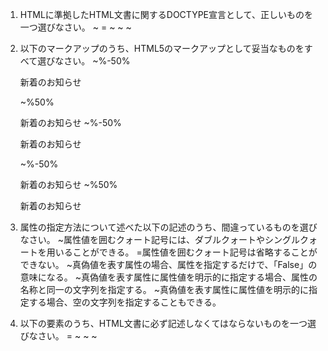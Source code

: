 1. HTMLに準拠したHTML文書に関するDOCTYPE宣言として、正しいものを一つ選びなさい。 
	~<!DOCTYPE HTML PUBLIC "-//W3C//DTD HTML 4.01 Transitional//EN">
	=<!DOCTYPE html>
	~<!DOCTYPE HTML PUBLIC "-//W3C//DTD XHTML 1.0 Strict//EN" "http:www.w3.org/TR/xhtml/DTD/xhtml-strict.dtd">
	~<!DOCTYPE HTML PUBLIC "-//W3C//DTD HTML 4.01 Transitional//EN" "http:www.w3.org/TR/html4/loose.dtd">
	~<!DOCTYPE HTML PUBLIC "-//W3C//DTD HTML 4.01 Transitional//EN" "http:www.w3.org/TR/html4/strict.dtd">

2. 以下のマークアップのうち、HTML5のマークアップとして妥当なものをすべて選びなさい。
	~%-50%<p><span>新着のお知らせ</p></span>
	~%50%<p><span>新着のお知らせ</span>
	~%-50%<p><span>新着のお知らせ</p>
	~%-50%<p><span>新着のお知らせ
	~%50%<p><span>新着のお知らせ</span></p>

3. 属性の指定方法について述べた以下の記述のうち、間違っているものを選びなさい。 
	~属性値を囲むクォート記号には、ダブルクォートやシングルクォートを用いることができる。
	=属性値を囲むクォート記号は省略することができない。
	~真偽値を表す属性の場合、属性を指定するだけで、「False」の意味になる。
	~真偽値を表す属性に属性値を明示的に指定する場合、属性の名称と同一の文字列を指定する。
	~真偽値を表す属性に属性値を明示的に指定する場合、空の文字列を指定することもできる。

4. 以下の要素のうち、HTML文書に必ず記述しなくてはならないものを一つ選びなさい。 
	=<html>
	~<head>
	~<meta>
	~<title>
	~<body>

5. HTML5におけるHTMLファイルの文字エンコーディングについて述べた以下の文章のうち、間違っているものを一つ選びなさい。 
	~HTML5では、UTF-8の使用が推奨されている。
	~<meta charset="UTF-8">という指定方法が可能である。
	~<meta http-equiv="Contnet-Type" content="text/html;charset=UTF-8">という指定方法も依然として有効である。
	=charset属性を用いた文字エンコーディングの指定と、http-equiv属性を用いた指定を両方記述することが推奨されている。
	~文字エンコーディングの指定は、ファイルの先頭1024倍と以内で行う必要がある。

6. 外部のCSSやJavascriptファイルを指定する方法について述べた記述のうち、間違っているものを２つ選びなさい。 
	~%-50%script要素のsrc属性を用いて、外部から読み込むJavascriptファイルのURLを指定することができる。
	~%50%style要素のsrc属性を用いて、外部から読み込むCSSファイルのURLを指定することができる。
	~%-50%link要素のhref属性を用いて、外部から読み込むCSSファイルのURLを指定することができる。
	~%-50%script要素では、asyncやdeferという属性を用いて、外部のJavascriptファイルを読み込む方法を制御することができる。
	~%50%link要素では、asyncやdeferという属性を用いて、外部のCSSファイルを読み込む方法を制御することができる。

7. style要素について述べた以下の文章のうち、正しい記述をすべて選びなさい。 
	~%33.333%HTML5からscopedという属性が加わり、スタイルの適用範囲を限定できるようになった。
	~%33.333%メディアクエリを指定するためのmedia属性を用いることができる。
	~%-33.333%src属性を用いて、外部から読み込むCSSファイルのURLを指定することができる。
	~%33.333%scoped属性を指定しない場合、style要素内に記述されたCSSは文書全体に影響する。
	~%-33.333%scoped属性を指定しない場合、style属性内に記述されたCSSは、その記述が行われた箇所以降の文書に影響する。

8. HTML5文書におけるセクションを形成するための要素をすべて選びなさい。 
	~%25%<section>
	~%25%<article>
	~%-25%<nav>
	~%25%<header>
	~%25%<aside>

9. HTML5における見出し要素（<h1>~<h6>）に関する説明のうち、間違っているものを3つ選びなさい。 
	~%33.333%h1要素は、1つの文書中で1回しか使用してはいけない。
	~%-33.333%セクションを形成する要素（section、articleなど）の中ではじめに使用された見出し要素は、そのセクションの見出しとして扱われる。
	~%33.333%セクションを形成する要素（section、articleなど）を指定せずに、見出し要素をいきなり使用すると、エラーとして扱われる。
	~%33.333%見出しを持たないセクションを作ることも可能である。
	~%-33.333%見出し要素は、header要素内で指定しなくてはならない。

10. HTML5で新たに加わった要素に関する説明のうち、間違っているものをすべて選びなさい。 
	~%-33.333%main要素は、1文章中に1度しか使用できない。
	~%33.333%main要素は、文章のアウトラインを構成する。
	~%33.333%artile要素は、1文章中に1度しか使用できない。
	~%-33.333%artile要素は、文章のアウトラインを構成する。
	~%33.333%artile要素とmain要素を同じ文章中で利用することはできない。

11. 以下のコードから生成されるアウトラインを正しく表したものを1つ選びなさい。 

	~
	~
	~
	~

12. HTML5で追加されたマルチメディア要素に関する説明のうち、誤っているものを1つ選びなさい。 
	~video要素は、src属性に動画ファイルのURLを指定することで動画を再生することができる。
	~audio要素は、src属性に動画ファイルのURLを指定することで音声を再生することができる。
	~source要素は、video要素やaudio要素とともに用いて、複数のメディアデータのURLを指定することができる。
	~track要素は、video要素やaudio要素とともに用いて、字幕やチャプターなどの情報を付与することができる。
	=src要素やsource要素で指定されたメディアデータの形式をブラウザがサポートしておらず再生が行えない場合、video要素やaudio要素の内側に記述したコンテンツが表示される。

13. Webページに画像を表示するための要素について説明した以下の文章の空欄を埋める正しい組み合わせを１つ選びなさい。 <p>固定の画像を表示するために用いられるのは（１）要素、JavaScriptで変更可能な動的なビットマップ画像を表示するために用いられるのは（２）要素である。</p>
	~１：canvas ２：img
	~１：canvas ２：svg
	~１：img ２：svg
	=１：img ２：canvas
	~１：svg ２：canvas

14. カスタム属性について述べた説明のうち、間違っているものをすべて選びなさい。 
	~%-50%カスタムデータ属性とは、任意の要素に対して独自の属性を指定できる仕組みである。
	~%-50%カスタムデータ属性は、「data-」という接頭辞を使用する。
	~%50%カスタムデータ属性は、meta要素を用いて定義を行うことで、Webページ上で使用できるようになる。
	~%-50%カスタムデータ属性を使用したJavaScriptライブラリやフレームワークを作成することが可能である。
	~%50%カスタムデータ属性を指定できる要素は、divとspanに限られている。

15. 以下に示すタグの中で、終了タグを省略できないものを１つ選びなさい。 
	~<p>
	~<li>
	~<dd>
	=<div>
	~<br>

16. 以下に示す要素のうち、「重要性」に影響を及ぼす要素をすべて選びなさい。 
	=strong
	~em
	~b
	~small
	~i

17. HTML5のセクションに関する要素について述べた以下の文章の、空欄を埋めるために最適な組み合わせを選びなさい。 <p>文章から独立して扱うことが可能なセクションを表すには（１）要素、文章の（主要な）ナビゲーションを表すセクションを表すには（２）要素を用いる。特化した用途を持たない、汎用的なセクションを表すには（３）要素を用いる。</p>
	~１：section ２：aside ３：nav
	~１：aside ２：nav ３：section
	~１：aside ２：nav ３：article
	~１：article ２：nav ３：aside
	=１：article ２：nav ３：section

18. HTMLにメタデータを埋め込む手法について述べた説明のうち、間違っているものをすべて選びなさい。 
	~%-33.333%Microdataは、GoogleやMicrosoftの検索エンジンによってもすでに対応されている。
	~%33.333%schema.orgで規定されているボキャブラリは、Microdataでしか利用できない。
	~%33.333%RDF/RDFs/RDFa liteは、いずれもXHTMLでしか利用できない。
	~%33.333%schema.orgは、W3Cによって標準化が進められている。
	~%-33.333%Microdataによって規定されている属性はすべて「item」で始まる名称を持っている。

19. dl要素とその子要素に関する記述のうち、間違っているものを２つ選びなさい。 
	~%50%dl要素は、用語の定義をまとめたリストを表す。
	~%50%dl要素の子要素として指定できる要素はdh（見出し）とdd（データ）である。
	~%-50%dd要素は複数連続で指定可能である。
	~%-50%dt要素は複数連続で指定可能である。
	~%-50%dl要素は、汎用的な「名前」と「値」のグループをまとめたリストを表す。

20. data URIについて述べた説明のうち、正しいものを２つ選びなさい。 
	~%-50%data URIとは、「data://」で始まるURI文字列である。
	~%-50%data URIは、文字列化したバイナリデータしか表現できない。
	~%50%data URIにバイナリデータを指定するには、base64というエンコード方式を用いて文字列化する。
	~%-50%data URIは、HTML内でのみ使用でき、CSSやJavaScriptとともに用いることはできない。
	~%50%data URIは、HTTPリクエスト数を減らせる一方で、データ量が増加するというデメリットがある。

21. input要素のtype属性として使用できるものを3つ選びなさい。 
	~%-33.333%card
	~%33.333%time
	~%33.333%email
	~%-33.333%zip
	~%33.333%url

22. 以下の要素のうち、HTML5ではすでに廃止となっている要素を1つ選びなさい。 
	~small
	~u
	=big
	~b
	~s

23. 要素の内部に独立したアウトラインを持つ要素を「セクショニングルート」と呼ぶ。以下の要素の中から、セクショニングルートではないものを１つ選びなさい。 
	~<td>
	~<figure>
	~<blockquote>
	=<pre>
	~<body>

24. HTML文書にCSSを適用する方法について述べた以下の文章のうち、間違っているものをすべて選びなさい。 
	~%-33.333%style要素を用いて、そのHTML文書内にのみ適用されるCSSを記述することができる。
	~%33.333%rel="css"を指定したlink要素を用いることで、外部のCSSファイルを読み込むことができる。
	~%33.333%外部CSSを参照するlink要素には、type属性に"text/css"を必ず指定しなくてはならない。
	~%-33.333%HTML要素が持つstyle属性の値として、CSSを直接記述することができる。
	~%33.333%外部のCSSファイルを読み込むには、style要素のsrc属性にCSSファイルのURLを指定する方法もある。

25. 以下の2つのa要素のうち、「削除」と画面に表示されるほうの要素のみを選択したい。間違っているものを1つ選びなさい。
	~#delete-button
	=.button .alert
	~.button:nth-of-type(2)
	~a:nth-of-type(2)
	~#new-button+a

26. 以下のマークアップ中に現れるli要素のうち、「受信箱」と表示されるリンクを子要素に持つもののみを選択したい。間違っているものを2つ選びなさい
	~%-50%li:nth-of-type(2)
	~%50%li > a#link-inbox
	~%-50%li:nth-chile(2)
	~%-50%.meny-item:nth-of-type(2)
	~%50%li < a#link-inbox

27. 以下のCSSが適用されたdiv要素の幅を選びなさい。
	~200px;
	~210px;
	~220px;
	=230px;
	~240px;

28. 以下のCSSが適用されたdiv要素の幅を選びなさい。
	=200px;
	~210px;
	~220px;
	~230px;
	~240px;

29. displayプロパティの値として間違っているものを1つ選びなさい。 
	~table
	~list-itme
	~inline
	=hidden
	~block

30. 以下のHTMLとCSSについて述べた文章の空欄を埋めなさい。
	~
	~
	~
	~
	~

31. Webページのレイアウトによく使用される、floatプロパティを用いたテクニックについて述べた以下の記述のうち、間違っているものを1つ選びなさい。 
	~floatは、指定した要素に対するテキストの回り込み方法を指定できる。
	~テキストの回り込みだけではなく、要素を横方向に並べるというレイアウトの実現にも利用できる。
	~floatを指定した要素は、元の文書から浮動してしまうため、要素の高さが親要素に反映されないというが生じる。
	=floatを解除するプロパティの名称はresetである。

32. CSS3で追加された様々なプロパティについて述べた以下の文章の空欄を埋めるため、適切な組み合わせを選びなさい。<p>CSS3で追加された様々なプロパティを使用すると、従来画像やJavaScriptを使用せざるを得なかったようなデザインをCSSのみで実現することが可能になる。例えば、ボックスの角丸を実現する（１）プロパティ、ボックスに影をつけることができる（２）プロパティ、背景に直線グラデーションを指定できる（３）関数などが挙げられる。</p> 
	~１：corner-radius ２：drop-shadow ３：gradinet()
	~１：border-radius ２：drop-shadow ３：gradinet()
	=１：border-radius ２：box-shadow ３：linear-gradinet()
	~１：corner-radius ２：box-shadow ３：linear-gradinet()
	~１：border-radius ２：box-shadow ３：gradinet()

33. backgroundプロパティに関係する事柄について述べた以下の文章のうち、正しいものを2つ選びなさい。 
	~%-50%background-imageプロパティとbackground-colorプロパティを同時に指定することはできない。
	~%50%background-sizeプロパティを使用して、背景画像のサイズを指定することができる。
	~%50%background-posiitonプロパティを使用して、背景画像の表示位置を指定することができる。
	~%-50%複数の背景画像を指定することはできない。
	~%-50%backgroundというショートハンドプロパティを用いて、background-positionプロパティやbackground-sizeプロパティを指定することができる。

34. positionプロパティの値として間違っているものを1つ選びなさい。 
	=auto
	~relative
	~absolute
	~static
	~fixed

35. 以下の、「A」と書かれたボックスを、親要素に対して左右中央に配置したい。どのようなプロパティを追加すればよいか、正しい選択肢を1つ選びなさい。
	~親要素(#container)に、「text-align: center;」を指定する。
	~親要素(#container)に、「margin; 0 auto;」を指定する。
	~子要素(#box)に、「text-align: center;」を指定する。
	=子要素(#box)に、「margin; 0 auto;」を指定する。
	~子要素(#box)に、「padding-left: 50%;」を指定する。

36. レスポンシブWebデザインについて述べた以下の文章のうち、間違っているものを選びなさい。 
	~レスポンシブWebデザインを使用すると、様々なデバイス上での最適な表示を、１つのHTMLファイルで実現することができる。
	=レスポンシブWebデザインは、スマートフォン用、タブレット用、PC用などといった複数のURLに応じて表示を切り替えるテクニックのことをいう。
	~レスポンシブWebデザインで使用される、Webページをっ表示するメディアの要件に従ってCSSを切り替える技術をメディアクエリと呼ぶ。
	~レスポンシブWebデザインでは、画面幅に関わらず同一のレイアウトを実現するために、％単位による要素の幅指定がよく用いられる。
	~レスポンシブWebデザインでは、画面の幅を％単位で指定する「Fluid Image」というテクニックがよく用いられる。

37. 以下の＃blockで表されるブロックは、横向きにした状態の、幅640pxのスマートフォンで表示を確認すると、何の色に見えるか？適切なものを1つ選びなさい。
	=赤
	~黄色
	~青
	~ピンク

38. メディアクエリの記述方法について述べた以下の文章のうち、間違っているものを1つ選びなさい。 
	~メディアクエリは、CSSのソースコード内に@mediaというキーワードとともに指定することができる。
	~メディアクエリは、link要素のmedia属性に指定することができる。
	~メディアクエリは、style要素のmedia属性に指定することができる。
	=メディアクエリは、script要素のmedia属性に指定することができる。
	~メディアクエリは、複数の条件をandやorで連結して指定することができる。

39. メディアクエリで使用される代表的なメディア特性やメディアタイプについて述べた以下の文章のうち、間違っているものを1つ選びなさい。 
	~全てを表すallをいうメディアタイプが存在する。
	~width、heightなど、メディア特性の多くは、「min-」や「max-」というプレフィックスをつけて「～以上」や「～以下」という条件を表すことができる
	~デバイスの向きを表すorientaionというメディア特性が存在する。
	~テレビを表すTVというメディアタイプが存在する。
	=device-width、device-heightは、表示領域の幅や高さを指定するためのメディア特性である。

40. メディアクエリを使用して、「幅480pxを超えるデバイス上でのみ、グローバルナビを表示したい」という要件を満たしたい。どのようなメディアクエリを記述すればよいか。以下の（）に当てはまる正しいものを1つ選びなさい。
	~(width > 480px)
	~(min-width: 480px)
	~(device-width > 480px)
	~(min-device-width: 480px)
	=(min-device-width: 481px)

41. レスポンシブＷｅｂデザインを行っていく上での画像の取り扱いについて述べた以下の文章のうち、間違っているものを1つ選びなさい。 
	~幅や高さを％単位で指定することで、自動的に画像を拡大・縮小させるというテクニックがよく利用される。
	~デバイス・ピクセル比が１を超えるデバイス向けに、高解像度の画面を使用することがある。
	=拡大・縮小に強いベクター形式の画像フォーマットとして、ＪＰＥＧがよく使用される。
	~デバイスピクセル比が１を超えるデバイスをメディアクエリで識別できるようにするため、device-pixel-ratioというメディア特性を利用できる。
	~画像ファイルの読み込みに使用するHTTPリクエスト数を減らすため、複数の画像を1つにまとめるCSSスプライトや画像データをdataURI形式の文字列に変換して埋め込むといったテクニックがよく利用される。

42. オフラインWebアプリケーションに関する説明のうち、間違ているものを１つ選びなさい。 
	~オフラインWebアプリケーションを実現するための中心的な機能は、アプロケーションキャッシュと呼ばれる。
	~アプリケーションキャッシュは、ローカルでも参照可能なWebリソースのキャッシュである。
	~アプリケーションキャッシュに格納するリソースは、マニュフェストファイルと呼ばれるテキストファイルに記述する。
	=マニュフェストファイルの指定がない場合、アプリケーションキャッシュはキャッシュすべきリソースを自動的に判断できる。
	~アプリケーションキャッシュの更新チェックは、マニュフェストファイルが更新されているかどうかをチェックすることで行われる。

43. アプリケーションキャッシュのマニュフェストファイルに関する説明のうち、間違っているものをすべて選びなさい。 
	~%-50%マニュフェストファイルは、text/cache-manifestというMIMEタイプで配信しなくてはならない。
	~%50%マニュフェストファイルはXML形式のテキストファイルである。
	~%50%マニュフェストファイルのURLをmeta要素のmanifet属性に指定することで、Webアプリケーションのオフライン化を行うことができる。
	~%-50%マニュフェストファイル内で、セクションの指定を行っていない場合は、デフォルトでCACHEセクションに属しているとみなされる。
	~%-50%アプリケーションキャッシュの更新チェックは、マニュフェストファイルが更新されているかどうかをチェックすることで行われる。

44. アプリケーションキャッシュのマニュフェストに指定可能なセクションをすべて選びなさい。 
	~%33.333%FALLBACK
	~%-33.333%STATIC
	~%33.333%NETWORK
	~%-33.333%CONFIG
	~%33.333%CACHE

45. HTTPリクエストにおけるメソッドと説明の組み合わせとして間違っているものを1つ選びなさい。 
	~GET:指定されたリソースを取得する。
	~POST：サーバにデータを送信する。
	~PUT：指定したリソースを保存する。
	~DELETE:指定したリソースを削除する。
	=HEAD:ループバックに利用する。

46. HTTPレスポンスにおけるステータスコードと説明の組み合わせとして正しいものをすべて選びなさい。 
	~%-33.333%301：リソースが一時的に移動
	~%-33.333%307：リソースが恒久的に移動
	~%33.333%200：リクエストが成功
	~%33.333%404：リソースが見つからない
	~%33.333%500：内部サーバエラー

47. IPアドレスの説明として間違っているものを１つ選びなさい。 
	=インターネットに接続するすべての端末は、グローバルIPアドレスを割りふる必要がある。
	~同じネットワークに属する端末で、IPアドレスは重複してはならない。
	~所属するネットワークは、サブネットマスクを使って識別することができる。
	~127.0.0.1は、自身の端末と通信するためのアドレスである。
	~IPv4は、32ビットのアドレス空間しか持たないため、IPアドレスは不足している。

48. ドメイン名の説明として間違っているものを1つ選びなさい。 
	~ドメイン名は、インターネットで一意になるように管理されている。
	~ドメイン名は、人間が扱いやすいようにするためのものである。
	~１つのIPアドレスに複数のドメイン名を持つことができる。
	=JPなどのトップレベルドメインは、所属する国のものしか登録できない。
	~一般的にドメインを登録すると登録者の様々な情報が公開される。

49. 主にWebサイトで利用される画像ファイルのフォーマットと、その特徴について説明している正しいものをすべて選びなさい。 
	~%33.333%写真などの画像はJPGファイルが適している。
	~%33.333%イラストなどの画像はPNGやGIFファイルが適している。
	~%-33.333%GIFは背景色を透過にすることができるが、PNGは透過にできない。
	~%-33.333%一般的にJPGファイルは劣化しないためオリジナルを保存するのに適している。
	~%33.333%アニメーションGIFは広告などによく利用されている。

50. DOMの説明として正しいものをすべて選びなさい。 
	~%33.333%DOMは、HTML文書などをアプリケーションから扱うための仕様である。
	~%33.333%DOMを利用して要素の追加や削除、変更などができる。
	~%-33.333%JavaScriptのみによる各種APIが定義されている。
	~%33.333%W3Cによって標準化されており、現在はレベル３の策定が進んでいる。
	~%-33.333%DOMではXML文書を操作することはできない。

51. Cookieの説明として間違っているものを1つ選びなさい。 
	~ドメイン・パスごとにデータをブラウザに保存することができる。
	=保存できるデータ形式は、文字列またはバイナリデータである。
	~保存できるデータ数は20個で、1個につき4096バイトまでである。
	~Cookieは、同じドメインパスへアクセスすると必ず送信されるので、通信量の負担になることがある。
	~よく使われる用途としては、セッションIDを保存するなどがある。

52. TCPとUDPの説明について間違っているものを1つ選びなさい。 
	~TCPは、再送制御やエラー訂正機能があるため信頼性が高い。
	~UDPは、一方的にデータを送信するだけなので信頼性が低い。
	~TCPとUDPを比べると通信速度はUDPのほうが早い。
	=TCPとUDPともに３ウェイハンドシェイクによってコネクションを確立する。
	~３ウェイハンドシェイクは、SYN、SYN/ACK、ACKパケットを端末間でやり取りする。

53. インターネットの攻撃手法と説明の組み合わせとして間違っているものをすべて選びなさい。 
	~%-50% SQLインジェクション：データにSQL分を混入して不正にデータベースを操作する手法
	~%50% CSRF：データにJavaScriptなどを埋め込み、悪意あるスクリプトを実行させる手法
	~%50% XSS：外部からのHTTPリクエストによってWebサイト上で何らかの操作を行わせる手法
	~%-50% ディレクトリトラバーサル：データに親ディレクトリへのパスなどを示す文字列を含めて本来アクセスできないファイルにアクセスする手法
	~%-50% フィッシング：メールなどで偽サイトをあたかも本物であるかのように見せかけて、パスワードなどを入力させる手法

54. Web広告の課金方式で「広告のクリック回数に応じて課金される広告」は次のうちどれか、1つ選びなさい。 
	~インプレッション保証型広告
	=PPC広告
	~クリック保証型広告
	~アフィリエイト広告
	~バナー広告

55. MVCの説明として間違っているものを1つ選びなさい。 
	~MVCは、ソフトウェア設計手法の1つで、プログラムを3つの層に分割する。
	~Modelは、ビジネスロジックを持つ層である。
	~Viewは、ユーザインターフェースを持つ層である。
	=Controllerは、データを操作する層である。
	~MVCには、構造が分かりやすくなり、変更に強くなるというメリットがある。

56. バーチャルホストの説明として正しいものをすべて選びなさい。 
	~%33.333%バーチャルホストは、1つのサーバで複数のドメインを運用する技術である。
	~%-33.333%バーチャルホストは、1つのサーバでの複数の仮想マシンを動作させる技術である。
	~%33.333%Webサーバに複数のIPアドレス、ドメインを割り当てる方法がある。
	~%33.333%1つのIPアドレスに複数のドメインを割り当てる方法がある。
	~%-33.333%複数のWebサーバに１つのドメインを割り当てる方法がある。

57. SEOの説明として正しいものをすべて選びなさい。 
	~%-33.333%検索エンジンの検索結果に自サイトが表示されないようにする手法である。
	~%33.333%検索エンジンの検索結果の上位に自サイトが表示されるようにする手法である。
	~%33.333%Webサイトを巡回するクローラの動作などを分析し、それに適したサイトを構築する。
	~%33.333%検索エンジンによっては、サイトのセマンティクスを評価して表示方法を変えるものもある。
	~%-33.333%サイトの見た目やデザインが検索結果に大きく影響するため、なるべくきれいにしたほうが良い。

58. dataURLスキームの説明として間違っているものを1つ選びなさい。 
	~外部の画像ファイルをHTMLファイルにインラインで埋め込むことが可能である。
	~IMG要素のsrc属性など、ファイルを扱う個所に指定できる。
	~バイナリデータをdataURLで扱うためには、base64形式でエンコードする。
	=HTMLファイルに画像を埋め込んだ場合、画像を参照するためのHTTPリクエストがなくなり、サイズも減少する。
	~dataURLスキームを使って、canvas要素で作成した画像をダウンロードすることができる。

59. HTTPメソッドのうち、POSTの説明として正しいものを1つ選びなさい。 
	~指定されたリソースを取得する。
	~ループバックに利用する。
	~指定したリソースを保存する。
	~サーバからデータを取得する。
	=サーバにデータを送信する。

60. サイトを新しいドメインに引っ越し、元のドメインへのアクセスをリダイレクトして引っ越し先に誘導する場合、適切なステータスコードとして正しいものを1つ選びなさい。 
	~200
	=301
	~304
	~307
	~404

61. HTTPSの説明として間違っているものを1つ選びなさい。 
	~HTTPを暗号化した経路（SSL/TLS）で安全に利用する方式である。
	~URLの先頭でHTTPの代わりにHTTPSを記述する。
	=デフォルトのポート番号は、８０である。
	~SSL/TLSは、公開鍵暗号方式と共通鍵暗号方式を組み合わせたものである。
	~SSL/TLSは、HTTPS以外にも多くのプロトコルで利用されている。

62. Ajaxの説明として間違っているものを1つ選びなさい。 
	=ページのリロードを任意のタイミングで行って通信する。
	~サイト上で非同期通信でデータを取得する。
	~通信には、XMLHttpRequestを利用する。
	~Webサーバからデータを取得してページの一部を動的に書き換える。
	~Ajaxを利用して、よりリッチなWebアプリケーションを作成できる。


